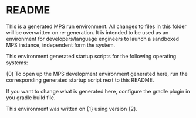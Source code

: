 # README

This is a generated MPS run environment. All changes to files in this folder will be overwritten on re-generation.
It is intended to be used as an environment for developers/language engineers to launch a sandboxed MPS instance, independent form the system.

This environment generated startup scripts for the following operating systems:

{0}
To open up the MPS development environment generated here, run the corresponding generated startup script next to this README.

If you want to change what is generated here, configure the gradle plugin in you gradle build file.

This environment was written on {1} using version {2}.